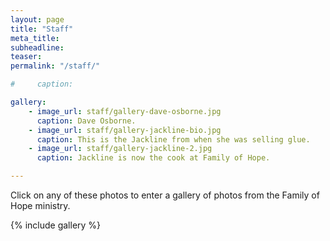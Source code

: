 ```yaml
---
layout: page
title: "Staff"
meta_title: 
subheadline: 
teaser: 
permalink: "/staff/"

#     caption: 

gallery:
    - image_url: staff/gallery-dave-osborne.jpg
      caption: Dave Osborne.
    - image_url: staff/gallery-jackline-bio.jpg
      caption: This is the Jackline from when she was selling glue.
    - image_url: staff/gallery-jackline-2.jpg
      caption: Jackline is now the cook at Family of Hope.

---
```


Click on any of these photos to enter a gallery of photos from the Family of
Hope ministry.

{% include gallery %}

